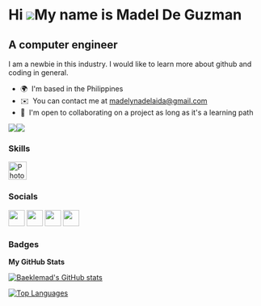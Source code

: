 Hi ![](https://user-images.githubusercontent.com/18350557/176309783-0785949b-9127-417c-8b55-ab5a4333674e.gif)My name is Madel De Guzman
=======================================================================================================================================

A computer engineer
------------------------------

I am a newbie in this industry. I would like to learn more about github and coding in general.

* 🌍  I'm based in the Philippines
* ✉️  You can contact me at [madelynadelaida@gmail.com](mailto:madelynadelaida@gmail.com)
* 🤝  I'm open to collaborating on a project as long as it's a learning path


<a href="https://www.twitter.com/madel_tuan" target="_blank" rel="noreferrer"><img
src="https://img.shields.io/twitter/follow/madel_tuan?logo=twitter&style=for-the-badge&color=0891b2&labelColor=1c1917"
/></a><a href="https://www.github.com/Baeklemad" target="_blank" rel="noreferrer"><img
src="https://img.shields.io/github/followers/Baeklemad?logo=github&style=for-the-badge&color=0891b2&labelColor=1c1917" /></a>

### Skills

<p align="left">
<a href="https://www.adobe.com/uk/products/photoshop.html" target="_blank" rel="noreferrer"><img src="https://raw.githubusercontent.com/danielcranney/readme-generator/main/public/icons/skills/photoshop-colored.svg" width="36" height="36" alt="Photoshop" /></a>
</p>


### Socials

<p align="left"> <a href="https://discord.com/users/Baekla#7818" target="_blank" rel="noreferrer"><img src="https://raw.githubusercontent.com/danielcranney/readme-generator/main/public/icons/socials/discord.svg" width="32" height="32" /></a> <a href="https://www.github.com/Baeklemad" target="_blank" rel="noreferrer"><img src="https://raw.githubusercontent.com/danielcranney/readme-generator/main/public/icons/socials/github.svg" width="32" height="32" /></a> <a href="http://www.instagram.com/D_madel" target="_blank" rel="noreferrer"><img src="https://raw.githubusercontent.com/danielcranney/readme-generator/main/public/icons/socials/instagram.svg" width="32" height="32" /></a> <a href="https://www.twitter.com/madel_tuan" target="_blank" rel="noreferrer"><img src="https://raw.githubusercontent.com/danielcranney/readme-generator/main/public/icons/socials/twitter.svg" width="32" height="32" /></a></p>

### Badges

<b>My GitHub Stats</b>

<a href="http://www.github.com/Baeklemad"><img src="https://github-readme-stats.vercel.app/api?username=Baeklemad&show_icons=true&hide=&count_private=true&title_color=0891b2&text_color=ffffff&icon_color=0891b2&bg_color=1c1917&hide_border=true&show_icons=true" alt="Baeklemad's GitHub stats" /></a>

<a href="https://github.com/Baeklemad" align="left"><img src="https://github-readme-stats.vercel.app/api/top-langs/?username=Baeklemad&langs_count=10&title_color=0891b2&text_color=ffffff&icon_color=0891b2&bg_color=1c1917&hide_border=true&locale=en&custom_title=Top%20%Languages" alt="Top Languages" /></a>
